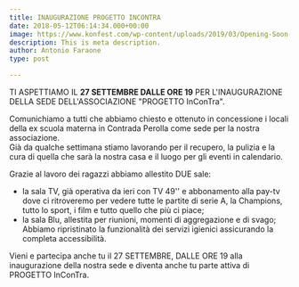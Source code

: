 ```yaml
---
title: INAUGURAZIONE PROGETTO INCONTRA
date: 2018-05-12T06:14:34.000+00:00
image: https://www.konfest.com/wp-content/uploads/2019/03/Opening-Soon-Banner-2.jpg
description: This is meta description.
author: Antonio Faraone
type: post

---
```

TI ASPETTIAMO IL **27 SETTEMBRE DALLE ORE 19** PER L'INAUGURAZIONE DELLA SEDE DELL'ASSOCIAZIONE "PROGETTO InConTra".

Comunichiamo a tutti che abbiamo chiesto e ottenuto in concessione i locali della ex scuola materna in Contrada Perolla come sede per la nostra associazione.   
 Già da qualche settimana stiamo lavorando per il recupero, la pulizia e la cura di quella che sarà la nostra casa e il luogo per gli eventi in calendario.

Grazie al lavoro dei ragazzi abbiamo allestito DUE sale:  
 - la sala TV, già operativa da ieri con TV 49'' e abbonamento alla pay-tv dove ci ritroveremo per vedere tutte le partite di serie A, la Champions, tutto lo sport, i film e tutto quello che più ci piace;  
 - la sala Blu, allestita per riunioni, momenti di aggregazione e di svago;  
 Abbiamo ripristinato la funzionalità dei servizi igienici assicurando la completa accessibilità.

Vieni e partecipa anche tu il 27 SETTEMBRE, DALLE ORE 19 alla inaugurazione della nostra sede e diventa anche tu parte attiva di PROGETTO InConTra.